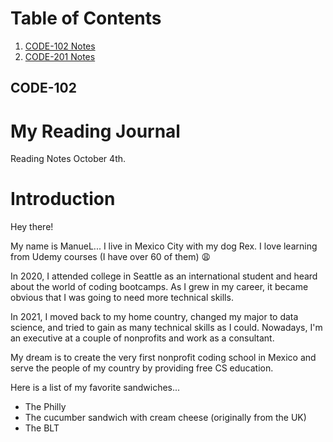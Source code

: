 # Table of Contents

1. [CODE-102 Notes](https://github.com/Manuel-Marquez1/reading-notes/tree/main/102-notes)
2. [CODE-201 Notes](https://github.com/Manuel-Marquez1/reading-notes/tree/main/201-notes)


## CODE-102 




# My Reading Journal

Reading Notes October 4th.

# Introduction

Hey there!

My name is ManueL...
I live in Mexico City with my dog Rex. 
I love learning from Udemy courses (I have over 60 of them) 😩

In 2020, I attended college in Seattle as an international student and heard about the world of coding bootcamps.
As I grew in my career, it became obvious that I was going to need more technical skills.

In 2021, I moved back to my home country, changed my major to data science, and tried to gain as many technical skills as I could.
Nowadays, I'm an executive at a couple of nonprofits and work as a consultant.

My dream is to create the very first nonprofit coding school in Mexico and serve the people of my country by providing free CS education.

Here is a list of my favorite sandwiches...

+ The Philly
+ The cucumber sandwich with cream cheese (originally from the UK)
+ The BLT













  
  
